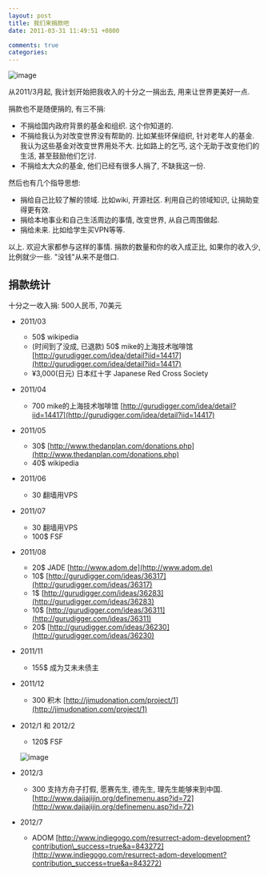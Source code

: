 ```yaml
---
layout: post
title: 我们来捐款吧
date: 2011-03-31 11:49:51 +0800

comments: true
categories: 
---
```


![image](http://www.returntothedeen.org/wp-content/uploads/2010/10/donate_small1.jpg)

从2011/3月起, 我计划开始把我收入的十分之一捐出去, 用来让世界更美好一点.

捐款也不是随便捐的, 有三不捐:

-   不捐给国内政府背景的基金和组织. 这个你知道的.
-   不捐给我认为对改变世界没有帮助的. 比如某些环保组织,
    针对老年人的基金. 我认为这些基金对改变世界用处不大. 比如路上的乞丐,
    这个无助于改变他们的生活, 甚至鼓励他们乞讨.
-   不捐给太大众的基金, 他们已经有很多人捐了, 不缺我这一份.

然后也有几个指导思想:

-   捐给自己比较了解的领域. 比如wiki, 开源社区. 利用自己的领域知识,
    让捐助变得更有效.
-   捐给本地事业和自己生活周边的事情, 改变世界, 从自己周围做起.
-   捐给未来. 比如给学生买VPN等等.

以上. 欢迎大家都参与这样的事情. 捐款的数量和你的收入成正比,
如果你的收入少, 比例就少一些. "没钱"从来不是借口.

捐款统计
------------------------------

十分之一收入捐: 500人民币, 70美元

-   2011/03

    -   50$ wikipedia
    -   (时间到了没成, 已退款) 50$ mike的上海技术咖啡馆
        [http://gurudigger.com/idea/detail?iid=14417](http://gurudigger.com/idea/detail?iid=14417)
    -   ¥3,000(日元) 日本红十字 Japanese Red Cross Society

-   2011/04

    -   700 mike的上海技术咖啡馆
        [http://gurudigger.com/idea/detail?iid=14417](http://gurudigger.com/idea/detail?iid=14417)

-   2011/05

    -   30$
        [http://www.thedanplan.com/donations.php](http://www.thedanplan.com/donations.php)
    -   40$ wikipedia

-   2011/06

    -   30 翻墙用VPS

-   2011/07

    -   30 翻墙用VPS
    -   100$ FSF

-   2011/08

    -   20$ JADE [http://www.adom.de](http://www.adom.de)
    -   10$
        [http://gurudigger.com/ideas/36317](http://gurudigger.com/ideas/36317)
    -   1$
        [http://gurudigger.com/ideas/36283](http://gurudigger.com/ideas/36283)
    -   10$
        [http://gurudigger.com/ideas/36311](http://gurudigger.com/ideas/36311)
    -   20$
        [http://gurudigger.com/ideas/36230](http://gurudigger.com/ideas/36230)

-   2011/11

    -   155$ 成为艾未未债主

-   2011/12

    -   300 积木
        [http://jimudonation.com/project/1](http://jimudonation.com/project/1)

-   2012/1 和 2012/2

    -   120$ FSF

    ![image](http://static.fsf.org/nosvn/associate/fsf-10545.png)
-   2012/3

    -   300 支持方舟子打假, 愿赛先生, 德先生, 理先生能够来到中国.
        [http://www.dajiajijin.org/definemenu.asp?id=72](http://www.dajiajijin.org/definemenu.asp?id=72)

-   2012/7

    -   ADOM
        [http://www.indiegogo.com/resurrect-adom-development?contribution\_success=true&a=843272](http://www.indiegogo.com/resurrect-adom-development?contribution_success=true&a=843272)